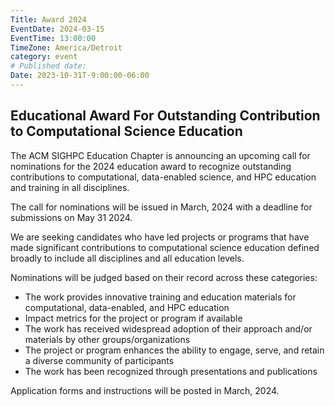 ```yaml
---
Title: Award 2024
EventDate: 2024-03-15
EventTime: 13:00:00
TimeZone: America/Detroit
category: event
# Published date:
Date: 2023-10-31T-9:00:00-06:00
---
```


## Educational Award For Outstanding Contribution to Computational Science Education

The ACM SIGHPC Education Chapter is announcing an upcoming call for nominations for the 2024 education award to recognize outstanding contributions to computational, data-enabled science, and HPC education and training in all disciplines.  

The call for nominations will be issued in March, 2024 with a deadline for submissions on May 31 2024.

We are seeking candidates who have led projects or programs that have made significant contributions to computational science education defined broadly to include all disciplines and all education levels.

Nominations will be judged based on their record across these categories:
* The work provides innovative training and education materials for computational, data-enabled, and HPC education
* Impact metrics for the project or program if available
* The work has received widespread adoption of their approach and/or materials by other groups/organizations
* The project or program enhances the ability to engage, serve, and retain a diverse community of participants
* The work has been recognized through presentations and publications

Application forms and instructions will be posted in March, 2024.